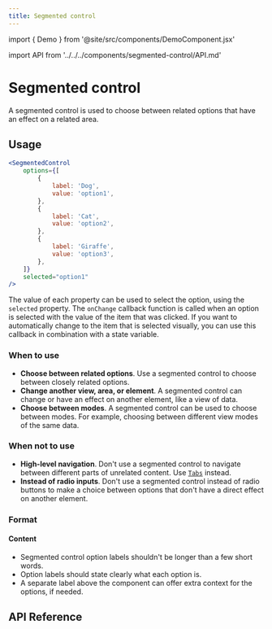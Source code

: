 ```yaml
---
title: Segmented control
---
```


import { Demo } from '@site/src/components/DemoComponent.jsx'

import API from '../../../components/segmented-control/API.md'

# Segmented control

A segmented control is used to choose between related options that have an effect on a related area.

<Demo
    path="segmented-control--default"
    height="120px"
/>

## Usage

```jsx
<SegmentedControl
    options={[
        {
            label: 'Dog',
            value: 'option1',
        },
        {
            label: 'Cat',
            value: 'option2',
        },
        {
            label: 'Giraffe',
            value: 'option3',
        },
    ]}
    selected="option1"
/>
```

The value of each property can be used to select the option, using the `selected` property. The `onChange` callback function is called when an option is selected with the value of the item that was clicked. If you want to automatically change to the item that is selected visually, you can use this callback in combination with a state variable.

### When to use

-   **Choose between related options**. Use a segmented control to choose between closely related options.
-   **Change another view, area, or element**. A segmented control can change or have an effect on another element, like a view of data.
-   **Choose between modes**. A segmented control can be used to choose between modes. For example, choosing between different view modes of the same data.

### When not to use

-   **High-level navigation**. Don't use a segmented control to navigate between different parts of unrelated content. Use [`Tabs`](tab.md) instead.
-   **Instead of radio inputs**. Don't use a segmented control instead of radio buttons to make a choice between options that don't have a direct effect on another element.

### Format

#### Content

-   Segmented control option labels shouldn't be longer than a few short words.
-   Option labels should state clearly what each option is.
-   A separate label above the component can offer extra context for the options, if needed.

## API Reference

<API />
